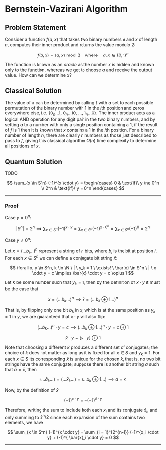 # Bernstein-Vazirani Algorithm

## Problem Statement
Consider a function $f(a, x)$ that takes two binary numbers $a$ and $x$ of length $n$, computes their inner product and returns the value modulo 2:

$$
    f (a, x) = \langle a, x \rangle \bmod 2 \quad \text{where} \quad a, x \in \{0, 1\}^n
$$

The function is known as an _oracle_ as the number $x$ is hidden and known only to the function, whereas we get to choose $a$ and receive the output value. How can we determine $x$?

## Classical Solution
The value of $x$ can be determined by calling $f$ with $a$ set to each possible permutation of the binary number with 1 in the $i$th position and zeros everywhere else, i.e. $\{0_n \dots 1, ~ 0_n \dots 10, ~ \dots, ~ 1_n \dots 0\}$. The inner product acts as a logical AND operation for any digit pair in the two binary numbers, and by setting $a$ to a number with only a single position containing a 1, if the result of $f$ is 1 then it is known that $x$ contains a 1 in the $i$th position. For a binary number of length $n$, there are clearly $n$ numbers as those just described to pass to $f$, giving this classical algorithm $O(n)$ time complexity to determine all positions of $x$.

## Quantum Solution
TODO

$$
    \sum_{x \in S^n} (-1)^{x \cdot y} = \begin{cases}
      0 & \text{if}\ y \ne 0^n \\
      2^n & \text{if}\ y = 0^n
    \end{cases}
$$

---

### Proof

Case $y = 0^n$:

$$
    \left | S^n \right | = 2^n \implies \sum_{x \in S^n}(-1)^{x \cdot y} = \sum_{x \in S^n}(-1)^{x \cdot 0^{n}} = \sum_{x \in S^n}(-1)^0 = 2^n
$$

Case $y \ne 0^n$:

Let $x = (\ldots b_i \ldots)^n$ represent a string of $n$ bits, where $b_i$ is the bit at position $i$. For each $x \in S^n$ we can define a conjugate bit string $\bar{x}$:

$$
    \forall x, y \in S^n, k \in \N \ | \ y_k = 1 \ \exists! \ \bar{x} \in S^n \ | \ x \cdot y = c \implies \bar{x} \cdot y = c \oplus 1
$$

Let $k$ be some number such that $y_k = 1$, then by the definition of $x \cdot y$ it must be the case that

$$
    x = (\ldots b_k \ldots)^n \implies \bar{x} = (\ldots b_k \oplus 1 \ldots)^n
$$

That is, by flipping only one bit $b_k$ in $x$, which is at the same position as $y_k = 1$ in $y$, we are guaranteed that $x \cdot y$ will also flip:

$$
    (\ldots b_k \ldots)^n \cdot y = c \implies (\ldots b_k \oplus 1\ldots)^n \cdot y = c \oplus 1
$$

$$
    \bar{x} \cdot y = (x \cdot y) \oplus 1
$$

Note that choosing a different $k$ produces a different set of conjugates; the choice of $k$ does not matter as long as it is fixed for all $x \in S$ and $y_k = 1$. For each $x \in S$ its corresponding $\bar{x}$ is unique for the chosen $k$, that is, no two bit strings have the same conjugate; suppose there is another bit string $a$ such that $\bar{a} = \bar{x}$, then

$$
    (\ldots \bar{a}_k \ldots) = (\ldots \bar{x}_k \ldots) = (\ldots x_k \oplus 1 \ldots) \implies a = x
$$

Now, by the definition of $\bar{x}$

$$
    (-1)^{x \cdot y} = - (-1)^{ \bar{x} \cdot y}
$$

Therefore, writing the sum to include both each $x_i$ and its conjugate $\bar{x}_i$, and only summing to $2^n/2$ since each expansion of the sum contains two elements, we have

$$
    \sum_{x \in S^n} (-1)^{x \cdot y} = \sum_{i = 1}^{2^{n-1}} (-1)^{x_i \cdot y} + (-1)^{ \bar{x}_i \cdot y} = 0
$$

---